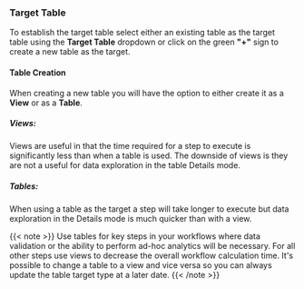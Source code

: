 ### Target Table


To establish the target table select either an existing table as the target table using the **Target Table** dropdown or click on the green **"+"** sign to create a new table as the target. 

#### Table Creation
When creating a new table you will have the option to either create it as a **View** or as a **Table**. 
##### Views:
Views are useful in that the time required for a step to execute is significantly less than when a table is used. The downside of views is they are not a useful for data exploration in the table Details mode.

##### Tables:
When using a table as the target a step will take longer to execute but data exploration in the Details mode is much quicker than with a view.

{{< note >}}
Use tables for key steps in your workflows where data validation or the ability to perform ad-hoc analytics will be necessary. For all other steps use views to decrease the overall workflow calculation time. It's possible to change a table to a view and vice versa so you can always update the table target type at a later date.
{{< /note >}}
